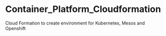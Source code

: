 # Container_Platform_Cloudformation
Cloud Formation to create environment for Kubernetes, Mesos and Openshift
